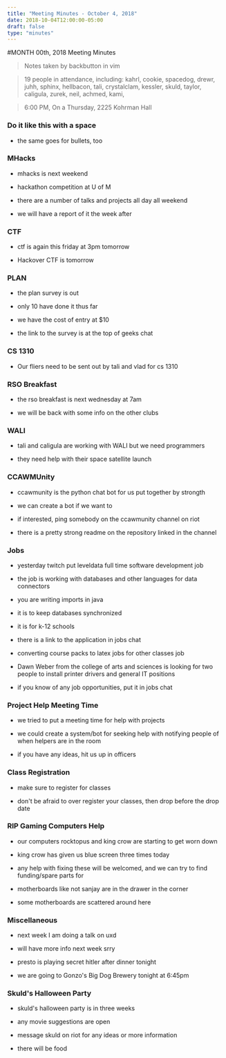 ```yaml
---
title: "Meeting Minutes - October 4, 2018"
date: 2018-10-04T12:00:00-05:00
draft: false
type: "minutes"
---
```


#MONTH 00th, 2018 Meeting Minutes
> Notes taken by backbutton in vim

> 19 people in attendance, including: kahrl, cookie, spacedog, drewr, juhh, sphinx, hellbacon, tali, crystalclam, kessler, skuld, taylor, caligula, zurek, neil, achmed, kami, 

> 6:00 PM, On a Thursday, 2225 Kohrman Hall

### Do it like this with a space

* the same goes for bullets, too

### MHacks

* mhacks is next weekend

* hackathon competition at U of M

* there are a number of talks and projects all day all weekend

* we will have a report of it the week after

### CTF

* ctf is again this friday at 3pm tomorrow

* Hackover CTF is tomorrow

### PLAN

* the plan survey is out

* only 10 have done it thus far

* we have the cost of entry at $10

* the link to the survey is at the top of geeks chat

### CS 1310

* Our fliers need to be sent out by tali and vlad for cs 1310

### RSO Breakfast

* the rso breakfast is next wednesday at 7am

* we will be back with some info on the other clubs

### WALI

* tali and caligula are working with WALI but we need programmers

* they need help with their space satellite launch

### CCAWMUnity

* ccawmunity is the python chat bot for us put together by strongth

* we can create a bot if we want to

* if interested, ping somebody on the ccawmunity channel on riot

* there is a pretty strong readme on the repository linked in the channel

### Jobs

* yesterday twitch put leveldata full time software development job

* the job is working with databases and other languages for data connectors

* you are writing imports in java

* it is to keep databases synchronized

* it is for k-12 schools

* there is a link to the application in jobs chat

* converting course packs to latex jobs for other classes job

* Dawn Weber from the college of arts and sciences is looking for two people to install printer drivers and general IT positions

* if you know of any job opportunities, put it in jobs chat

### Project Help Meeting Time

* we tried to put a meeting time for help with projects

* we could create a system/bot for seeking help with notifying people of when helpers are in the room

* if you have any ideas, hit us up in officers

### Class Registration

* make sure to register for classes

* don't be afraid to over register your classes, then drop before the drop date

### RIP Gaming Computers Help

* our computers rocktopus and king crow are starting to get worn down

* king crow has given us blue screen three times today

* any help with fixing these will be welcomed, and we can try to find funding/spare parts for

* motherboards like not sanjay are in the drawer in the corner

* some motherboards are scattered around here

### Miscellaneous

* next week I am doing a talk on uxd

* will have more info next week srry

* presto is playing secret hitler after dinner tonight

* we are going to Gonzo's Big Dog Brewery tonight at 6:45pm

### Skuld's Halloween Party

* skuld's halloween party is in three weeks

* any movie suggestions are open

* message skuld on riot for any ideas or more information

* there will be food

